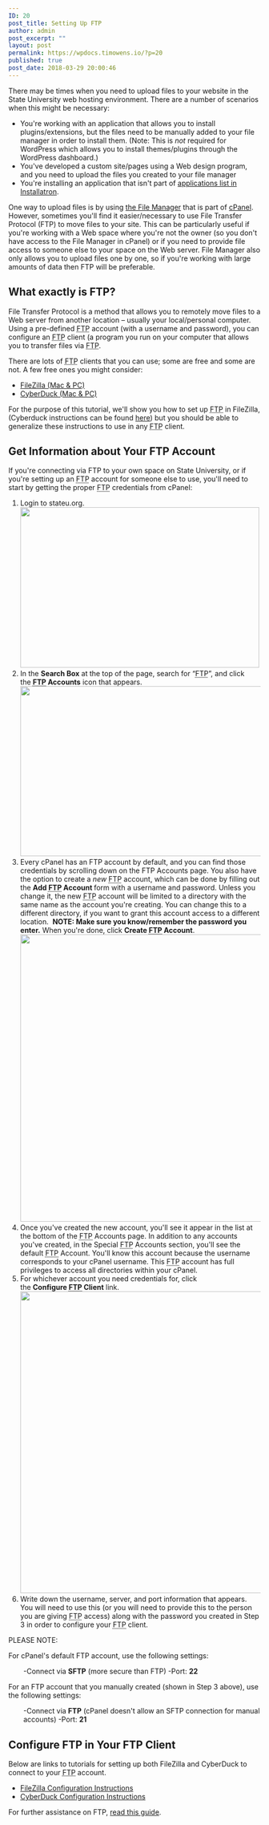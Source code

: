 ```yaml
---
ID: 20
post_title: Setting Up FTP
author: admin
post_excerpt: ""
layout: post
permalink: https://wpdocs.timowens.io/?p=20
published: true
post_date: 2018-03-29 20:00:46
---
```

<div class="level1">

There may be times when you need to upload files to your website in the State University web hosting environment. There are a number of scenarios when this might be necessary:
<ul>
 	<li class="level1">
<div class="li">You're working with an application that allows you to install plugins/extensions, but the files need to be manually added to your file manager in order to install them. (Note: This is <em>not</em> required for WordPress which allows you to install themes/plugins through the WordPress dashboard.)</div></li>
 	<li class="level1">
<div class="li">You've developed a custom site/pages using a Web design program, and you need to upload the files you created to your file manager</div></li>
 	<li class="level1">
<div class="li">You're installing an application that isn't part of <a class="wikilink1" title="cpanel:applications-available-in-installatron" href="https://stateu.org/docs/uncategorized/installing-applications-with-installatron/" target="_blank" rel="noopener noreferrer">applications list in Installatron</a>.</div></li>
</ul>
One way to upload files is by using <a class="wikilink1" title="cpanel:accessing-your-files-through-the-file-manager" href="https://stateu.org/docs/uncategorized/accessing-your-files-through-the-file-manager/" target="_blank" rel="noopener noreferrer">the File Manager</a> that is part of <a class="wikilink1" title="cpanel:introduction-to-cpanel" href="https://stateu.org/docs/uncategorized/introduction-to-cpanel/" target="_blank" rel="noopener noreferrer">cPanel</a>. However, sometimes you'll find it easier/necessary to use File Transfer Protocol (FTP) to move files to your site. This can be particularly useful if you're working with a Web space where you're not the owner (so you don't have access to the File Manager in cPanel) or if you need to provide file access to someone else to your space on the Web server. File Manager also only allows you to upload files one by one, so if you're working with large amounts of data then FTP will be preferable.

</div>
<h2 id="what-exactly-is-ftp" class="sectionedit2">What exactly is FTP?</h2>
<div class="level2">

File Transfer Protocol is a method that allows you to remotely move files to a Web server from another location – usually your local/personal computer. Using a pre-defined <abbr title="File Transfer Protocol">FTP</abbr> account (with a username and password), you can configure an <abbr title="File Transfer Protocol">FTP</abbr> client (a program you run on your computer that allows you to transfer files via <abbr title="File Transfer Protocol">FTP</abbr>.

There are lots of <abbr title="File Transfer Protocol">FTP</abbr> clients that you can use; some are free and some are not. A few free ones you might consider:
<ul>
 	<li class="level1">
<div class="li"><a class="urlextern" title="https://filezilla-project.org/" href="https://filezilla-project.org/" target="_blank" rel="nofollow noopener noreferrer">FileZilla (Mac &amp; PC)</a></div></li>
 	<li class="level1">
<div class="li"><a class="urlextern" title="http://cyberduck.io/" href="http://cyberduck.io/" target="_blank" rel="nofollow noopener noreferrer">CyberDuck (Mac &amp; PC)</a></div></li>
</ul>
For the purpose of this tutorial, we'll show you how to set up <abbr title="File Transfer Protocol">FTP</abbr> in FileZilla, (Cyberduck instructions can be found <a href="https://community.reclaimhosting.com/t/ftp-file-transfer-protocol/304" target="_blank" rel="noopener noreferrer">here</a>) but you should be able to generalize these instructions to use in any <abbr title="File Transfer Protocol">FTP</abbr> client.

</div>
<h2 id="get-information-about-your-ftp-account" class="sectionedit3">Get Information about Your FTP Account</h2>
<div class="level2">

If you're connecting via FTP to your own space on State University, or if you're setting up an <abbr title="File Transfer Protocol">FTP</abbr> account for someone else to use, you'll need to start by getting the proper <abbr title="File Transfer Protocol">FTP</abbr> credentials from cPanel:
<ol>
 	<li class="vspace">Login to stateu.org.
<img class="alignnone size-full wp-image-66" src="https://stateu.org/docs/wp-content/uploads/2018/03/login.png" alt="" width="477" height="320" /></li>
 	<li class="vspace">In the <strong>Search Box</strong> at the top of the page, search for “<abbr title="File Transfer Protocol">FTP</abbr>”, and click the <strong><abbr title="File Transfer Protocol">FTP</abbr> Accounts</strong> icon that appears.<img class="alignnone size-full wp-image-124" src="https://stateu.org/docs/wp-content/uploads/2018/03/2018-03-30-at-2.25-PM.png" alt="" width="812" height="339" /></li>
 	<li class="vspace">Every cPanel has an FTP account by default, and you can find those credentials by scrolling down on the FTP Accounts page. You also have the option to create a <em>new</em> <abbr title="File Transfer Protocol">FTP</abbr> account, which can be done by filling out the <strong>Add <abbr title="File Transfer Protocol">FTP</abbr> Account </strong>form with a username and password. Unless you change it, the new <abbr title="File Transfer Protocol">FTP</abbr> account will be limited to a directory with the same name as the account you're creating. You can change this to a different directory, if you want to grant this account access to a different location.  <strong>NOTE: Make sure you know/remember the password you enter.</strong> When you're done, click <strong>Create <abbr title="File Transfer Protocol">FTP</abbr> Account</strong>.
<img class="alignnone size-full wp-image-125" src="https://stateu.org/docs/wp-content/uploads/2018/03/2018-03-30-at-2.30-PM.png" alt="" width="808" height="573" /></li>
 	<li class="vspace">Once you've created the new account, you'll see it appear in the list at the bottom of the <abbr title="File Transfer Protocol">FTP</abbr> Accounts page. In addition to any accounts you've created, in the Special <abbr title="File Transfer Protocol">FTP</abbr> Accounts section, you'll see the default <abbr title="File Transfer Protocol">FTP</abbr> Account. You'll know this account because the username corresponds to your cPanel username. This <abbr title="File Transfer Protocol">FTP</abbr> account has full privileges to access all directories within your cPanel.</li>
 	<li class="vspace">For whichever account you need credentials for, click the <strong>Configure <abbr title="File Transfer Protocol">FTP</abbr> Client</strong> link. <img class="alignnone size-full wp-image-127" src="https://stateu.org/docs/wp-content/uploads/2018/03/2018-03-30-at-2.35-PM.png" alt="" width="1378" height="602" /></li>
 	<li class="vspace">Write down the username, server, and port information that appears. You will need to use this (or you will need to provide this to the person you are giving <abbr title="File Transfer Protocol">FTP</abbr> access) along with the password you created in Step 3 in order to configure your <abbr title="File Transfer Protocol">FTP</abbr> client.</li>
</ol>
PLEASE NOTE:

For cPanel's default FTP account, use the following settings:
<p style="padding-left: 30px;">-Connect via <strong>SFTP</strong> (more secure than FTP)
-Port: <strong>22</strong></p>
For an FTP account that you manually created (shown in Step 3 above), use the following settings:
<p style="padding-left: 30px;">-Connect via <strong>FTP</strong> (cPanel doesn't allow an SFTP connection for manual accounts)
-Port: <strong>21</strong></p>

</div>
<h2 id="configure-ftp-in-your-ftp-client" class="sectionedit4">Configure FTP in Your FTP Client</h2>
<div class="level2">

Below are links to tutorials for setting up both FileZilla and CyberDuck to connect to your <abbr title="File Transfer Protocol">FTP</abbr> account.
<ul>
 	<li class="level1">
<div class="li"><a class="urlextern" title="http://www.siteground.com/tutorials/filezilla/filezilla_management.htm" href="http://www.siteground.com/tutorials/filezilla/filezilla_management.htm" target="_blank" rel="nofollow noopener noreferrer">FileZilla Configuration Instructions</a></div></li>
 	<li class="level1">
<div class="li"><a class="urlextern" title="https://trac.cyberduck.io/wiki/help/en/howto/ftp" href="https://trac.cyberduck.io/wiki/help/en/howto/ftp" target="_blank" rel="nofollow noopener noreferrer">CyberDuck Configuration Instructions</a></div></li>
</ul>
For further assistance on FTP, <a href="https://community.reclaimhosting.com/t/ftp-file-transfer-protocol/304" target="_blank" rel="noopener noreferrer">read this guide</a>.

</div>
